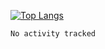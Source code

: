 [![Top Langs](https://github-readme-stats.vercel.app/api/top-langs/?username=KERRCAM&hide=CMake,Makefile)](https://github.com/anuraghazra/github-readme-stats)

<!--- [![KERRCAM's GitHub stats](https://github-readme-stats.vercel.app/api?username=KERRCAM&show_icons=true&theme=radical)](https://github.com/anuraghazra/github-readme-stats) 

 
name: Waka Readme

on:
  workflow_dispatch: # for manual workflow trigger
  schedule:
    - cron: "0 0 * * *" # runs at every 12AM UTC

jobs:
  update-readme:
    name: WakaReadme DevMetrics
    runs-on: ubuntu-latest
    steps:
      - uses: athul/waka-readme@master
        with:
          WAKATIME_API_KEY: ${{ secrets.WAKATIME_API_KEY }}
          # following flags are required, only if this is not on
          # profile readme, remove the leading `#` to use them
          #GH_TOKEN: ${{ secrets.GH_TOKEN }}
          #REPOSITORY: <gh_username/gh_username>

<!--START_SECTION:waka-->

```txt
No activity tracked
```

<!--END_SECTION:waka-->

